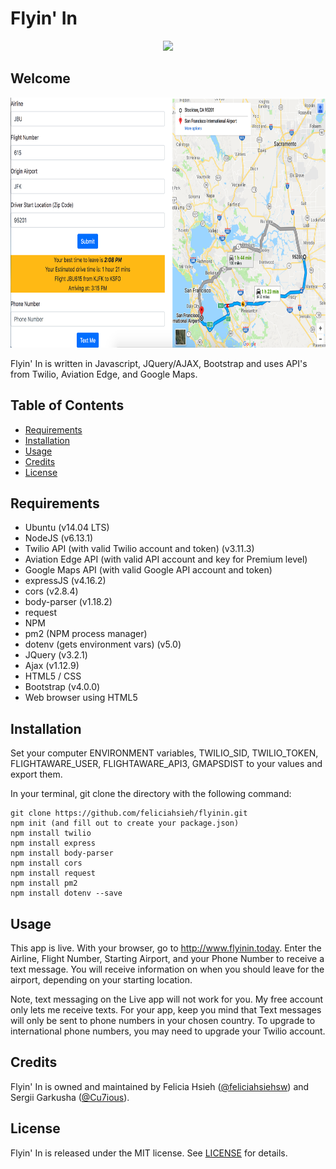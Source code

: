 # Flyin' In

<p align="center"><img src="images/LogoFlyinIn.png" width="150px" /></p>

## Welcome
<p align="center"><img src="images/FlyinIn.png" height="400px" /></p>

Flyin' In is written in Javascript, JQuery/AJAX, Bootstrap and uses API's from Twilio, Aviation Edge, and Google Maps.

## Table of Contents
* [Requirements](#requirements)
* [Installation](#installation)
* [Usage](#usage)
* [Credits](#credits)
* [License](#license)

## Requirements
* Ubuntu (v14.04 LTS)
* NodeJS (v6.13.1)
* Twilio API (with valid Twilio account and token) (v3.11.3)
* Aviation Edge API (with valid API account and key for Premium level)
* Google Maps API (with valid Google API account and token)
* expressJS (v4.16.2)
* cors (v2.8.4)
* body-parser (v1.18.2)
* request
* NPM
* pm2 (NPM process manager)
* dotenv (gets environment vars) (v5.0)
* JQuery (v3.2.1)
* Ajax (v1.12.9)
* HTML5 / CSS
* Bootstrap (v4.0.0)
* Web browser using HTML5

## Installation
Set your computer ENVIRONMENT variables,
TWILIO_SID, TWILIO_TOKEN, FLIGHTAWARE_USER, FLIGHTAWARE_API3, GMAPSDIST to your values and export them.

In your terminal, git clone the directory with the following command:

```
git clone https://github.com/feliciahsieh/flyinin.git
npm init (and fill out to create your package.json)
npm install twilio
npm install express
npm install body-parser
npm install cors
npm install request
npm install pm2
npm install dotenv --save
```

## Usage
This app is live. With your browser, go to http://www.flyinin.today. Enter the Airline, Flight Number, Starting Airport, and your Phone Number to receive a text message. You will receive information on when you should leave for the airport, depending on your starting location.

Note, text messaging on the Live app will not work for you. My free account only lets me receive texts. For your app, keep you mind that Text messages will only be sent to phone numbers in your chosen country. To upgrade to international phone numbers, you may need to upgrade your Twilio account.

## Credits
Flyin' In is owned and maintained by Felicia Hsieh ([@feliciahsiehsw](https://twitter.com/feliciahsiehsw)) and Sergii Garkusha ([@Cu7ious](https://twitter.com/Cu7ious)).

## License
Flyin' In is released under the MIT license. See [LICENSE](https://github.com/feliciahsieh/flyinin/blob/master/LICENSE) for details.
